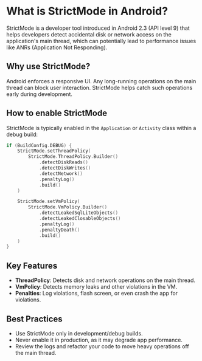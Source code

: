 # What is StrictMode in Android?

StrictMode is a developer tool introduced in Android 2.3 (API level 9) that helps developers detect accidental disk or network access on the application's main thread, which can potentially lead to performance issues like ANRs (Application Not Responding).

## Why use StrictMode?

Android enforces a responsive UI. Any long-running operations on the main thread can block user interaction. StrictMode helps catch such operations early during development.

## How to enable StrictMode

StrictMode is typically enabled in the `Application` or `Activity` class within a debug build:

```kotlin
if (BuildConfig.DEBUG) {
    StrictMode.setThreadPolicy(
        StrictMode.ThreadPolicy.Builder()
            .detectDiskReads()
            .detectDiskWrites()
            .detectNetwork()
            .penaltyLog()
            .build()
    )

    StrictMode.setVmPolicy(
        StrictMode.VmPolicy.Builder()
            .detectLeakedSqlLiteObjects()
            .detectLeakedClosableObjects()
            .penaltyLog()
            .penaltyDeath()
            .build()
    )
}
```

## Key Features

- **ThreadPolicy**: Detects disk and network operations on the main thread.
- **VmPolicy**: Detects memory leaks and other violations in the VM.
- **Penalties**: Log violations, flash screen, or even crash the app for violations.

## Best Practices

- Use StrictMode only in development/debug builds.
- Never enable it in production, as it may degrade app performance.
- Review the logs and refactor your code to move heavy operations off the main thread.
